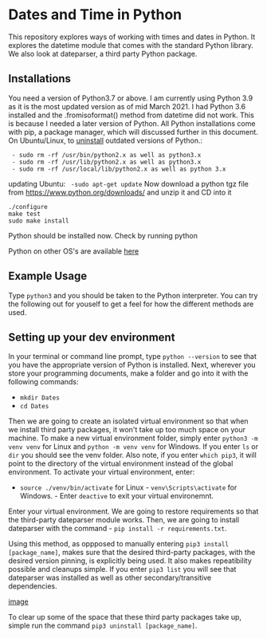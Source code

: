 # Dates and Time in Python
This repository explores ways of working with times and dates in Python. It explores the datetime module that comes with the standard Python library. We also look at dateparser, a third party Python package.

## Installations
You need a version of Python3.7 or above. I am currently using Python 3.9 as it is the most updated version as of mid March 2021. I had Python 3.6 installed and the .fromisoformat() method from datetime did not work. This is because I needed a later version of Python. All Python installations come with pip, a package manager, which will discussed further in this document.
On Ubuntu/Linux, to [uninstall](https://stackoverflow.com/questions/48899604/how-to-uninstall-python-in-ubuntu-completely-and-reinstalling-it) outdated versions of Python.:

```
 - sudo rm -rf /usr/bin/python2.x as well as python3.x
 - sudo rm -rf /usr/lib/python2.x as well as python3.x
 - sudo rm -rf /usr/local/lib/python2.x as well as python 3.x 
 ```

updating Ubuntu:
`` -sudo apt-get update``
Now download a python tgz file from https://www.python.org/downloads/ and unzip it and CD into it
```
./configure
make test
sudo make install
```
Python should be installed now. Check by running python

Python on other OS's are available [here]( https://www.python.org/downloads/)

## Example Usage

Type ```python3``` and you should be taken to the Python interpreter. You can try the following out for youself to get a feel for how the different methods are used.

## Setting up your dev environment

In your terminal or command line prompt, type ```python --version``` to see that you have the appropriate version of Python is installed.
Next, wherever you store your programming documents, make a folder and go into it with the following commands: 
- `mkdir Dates`
- `cd Dates`

Then we are going to create an isolated virtual environment so that when we install third party packages, it won't take up too much space on your machine. 
To make a new virtual environment folder, simply enter ```python3 -m venv venv``` for Linux and ```python -m venv venv``` for Windows. If you enter ```ls``` or ```dir``` you should see the venv folder. Also note, if you enter ```which pip3```, it will point to the directory of the virtual environment instead of the global environment. To activate your virtual environment, enter:
- ```source ./venv/bin/activate``` for Linux - ```venv\Scripts\activate``` for Windows. - Enter ```deactive``` to exit your virtual environemnt.

Enter your virtual environment. We are going to restore requirements so that the third-party dateparser module works. Then, we are going to install dateparser with the command - ```pip install -r requirements.txt```. 

Using this method, as oppposed to manually entering ```pip3 install [package_name]```, makes sure that the desired third-party packages, with the desired version pinning, is explicitly being used. It also makes repeatibility possible and cleanups simple.
If you enter ```pip3 list``` you will see that dateparser was installed as well as other secondary/transitive dependencies.

[image](https://user-images.githubusercontent.com/25753853/111908832-2133b700-8a31-11eb-8510-3b7d99506b48.png)

To clear up some of the space that these third party packages take up, simple run the command ```pip3 uninstall [package_name]```.





